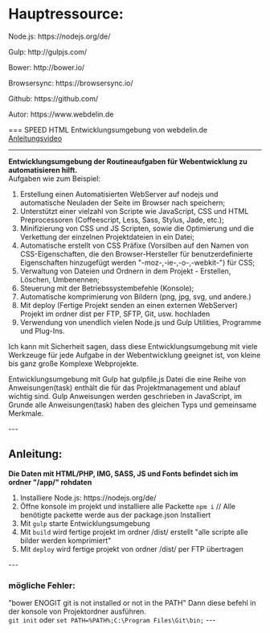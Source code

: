 ﻿<h1>Hauptressource:</h1>
	<p>Node.js: https://nodejs.org/de/</p>
	<p>Gulp: http://gulpjs.com/</p>
	<p>Bower: http://bower.io/</p>
	<p>Browsersync: https://browsersync.io/</p>
	<p>Github: https://github.com/</p>
	<p>Autor: https://www.webdelin.de</p>
===
SPEED HTML Entwicklungsumgebung von webdelin.de<br>
<a target="_blank" href="http://www.youtube.com/watch?v=SzEjbi9h7KU">Anleitungsvideo</a>

---
<strong>Entwicklungsumgebung der Routineaufgaben für Webentwicklung zu automatisieren hilft.</strong><br>
Aufgaben wie zum Beispiel:
<ol>
	<li>Erstellung einen Automatisierten WebServer auf nodejs und automatische Neuladen der Seite im Browser nach speichern;</li>
	<li>Unterstützt einer vielzahl von Scripte wie JavaScript, CSS und HTML Preprocessoren (Coffeescript, Less, Sass, Stylus, Jade, etc.);</li>
	<li>Minifizierung von CSS und JS Scripten, sowie die Optimierung und die Verkettung der einzelnen Projektdateien in ein Datei;</li>
	<li>Automatische erstellt von CSS Präfixe (Vorsilben auf den Namen von CSS-Eigenschaften, die den Browser-Hersteller für benutzerdefinierte Eigenschaften hinzugefügt werden "-moz-,-ie-,-o-,-webkit-") für CSS;</li>
	<li>Verwaltung von Dateien und Ordnern in dem Projekt - Erstellen, Löschen, Umbenennen;</li>
	<li>Steuerung mit der Betriebssystembefehle (Konsole);</li>
	<li>Automatische komprimierung von Bildern (png, jpg, svg, und andere.)</li>
	<li>Mit deploy (Fertige Projekt senden an einen externen WebServer) Projekt im ordner dist per FTP, SFTP, Git, usw. hochladen</li>
	<li>Verwendung von unendlich vielen Node.js und Gulp Utilities, Programme und Plug-Ins.</li>
</ol>
<p>Ich kann mit Sicherheit sagen, dass diese Entwicklungsumgebung mit viele Werkzeuge für jede Aufgabe in der Webentwicklung geeignet ist, von kleine bis ganz große Komplexe Webprojekte.</p>
<p>Entwicklungsumgebung mit Gulp hat gulpfile.js Datei die eine Reihe von Anweisungen(task) enthält die für das Projektmanagement und ablauf wichtig sind. Gulp Anweisungen werden geschrieben in JavaScript, im Grunde alle Anweisungen(task) haben des gleichen Typs und gemeinsame Merkmale.</p>
---
<h2>Anleitung:</h2>
<strong>Die Daten mit HTML/PHP, IMG, SASS, JS und Fonts befindet sich im ordner "/app/" rohdaten</strong>
<ol>
	<li>Installiere Node.js: https://nodejs.org/de/</li>
	<li>Öffne konsole im projekt und installiere alle Packette <code>npm i</code> // Alle benötigte packette werde aus der package.json Installiert</li>
	<li>Mit <code>gulp</code> starte Entwicklungsumgebung</li>
	<li>Mit <code>build</code> wird fertige projekt im ordner /dist/ erstellt "alle scripte alle bilder werden komprimiert"</li>
	<li>Mit <code>deploy</code> wird fertige projekt von ordner /dist/ per FTP übertragen</li>
</ol>
---
<h3>mögliche Fehler:</h3>
"bower ENOGIT git is not installed or not in the PATH"
Dann diese befehl in der konsole von Projektordner ausführen.<br>
<code>git init</code> oder <code>set PATH=%PATH%;C:\Program Files\Git\bin;</code>
---
